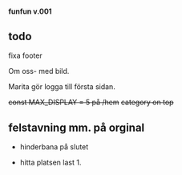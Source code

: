 #### funfun v.001

## todo

fixa footer

<!-- Blogcard- ta bort rosa streck, skuggade kort istället (som på hemnet) -->

<!-- Första sidan- ta bort den stora rosa cirkeln längs upp. -->

Om oss- med bild.

Marita gör logga till första sidan.

~~const MAX_DISPLAY = 5 på /hem~~
~~category on top~~

## felstavning mm. på orginal

- hinderbana på slutet

- hitta platsen last 1.
